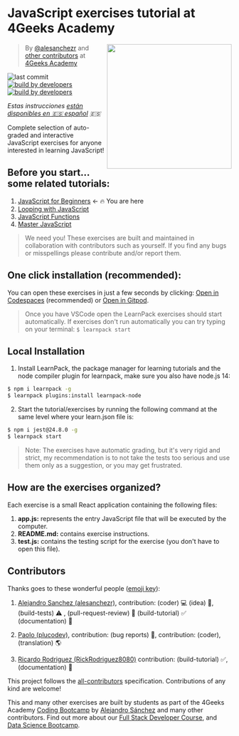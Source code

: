 # JavaScript exercises tutorial at 4Geeks Academy

<!-- hide -->
<a href="https://www.4geeksacademy.co"><img height="280" align="right" src="https://github.com/4GeeksAcademy/javascript-beginner-exercises-tutorial/blob/master/js-bg-badge.png"></a>

> By [@alesanchezr](https://twitter.com/alesanchezr) and [other contributors](https://github.com/4GeeksAcademy/javascript-arrays-exercises-tutorial/graphs/contributors) at [4Geeks Academy](https://4geeksacademy.co/)

![last commit](https://img.shields.io/github/last-commit/4geeksacademy/javascript-beginner-exercises-tutorial)
[![build by developers](https://img.shields.io/badge/build_by-Developers-blue)](https://breatheco.de)
[![build by developers](https://img.shields.io/twitter/follow/4geeksacademy?style=social&logo=twitter)](https://twitter.com/4geeksacademy)

*Estas instrucciones [están disponibles en 🇪🇸 español](https://github.com/4GeeksAcademy/javascript-beginner-exercises-tutorial/blob/master/README.es.md) :es:*
<!-- endhide -->

Complete selection of auto-graded and interactive JavaScript exercises for anyone interested in learning JavaScript!

<!-- hide -->
## Before you start... some related tutorials:
<ol>
  <li><a href="https://github.com/4GeeksAcademy/javascript-beginner-exercises-tutorial">JavaScript for Beginners</a> ← 🔥 You are here</li>
  <li><a href="https://github.com/4GeeksAcademy/javascript-arrays-exercises-tutorial">Looping with JavaScript</a></li>
  <li><a href="https://github.com/4GeeksAcademy/javascript-functions-exercises-tutorial">JavaScript Functions</a></li>
  <li><a href="https://github.com/4GeeksAcademy/master-javascript-programming-exercises">Master JavaScript</a></li>
</ol>

> We need you! These exercises are built and maintained in collaboration with contributors such as yourself. If you find any bugs or misspellings please contribute and/or report them.

## One click installation (recommended):

You can open these exercises in just a few seconds by clicking: [Open in Codespaces](https://codespaces.new/?repo=4GeeksAcademy/javascript-beginner-exercises-tutorial) (recommended) or [Open in Gitpod](https://gitpod.io#https://github.com/4GeeksAcademy/javascript-beginner-exercises-tutorial.git).

> Once you have VSCode open the LearnPack exercises should start automatically. If exercises don't run automatically you can try typing on your terminal: `$ learnpack start`

## Local Installation

1. Install LearnPack, the package manager for learning tutorials and the node compiler plugin for learnpack, make sure you also have node.js 14:

```bash
$ npm i learnpack -g
$ learnpack plugins:install learnpack-node
```

2. Start the tutorial/exercises by running the following command at the same level where your learn.json file is:

```bash
$ npm i jest@24.8.0 -g
$ learnpack start
```
<!-- endhide -->

> Note: The exercises have automatic grading, but it's very rigid and strict, my recommendation is to not take the tests too serious and use them only as a suggestion, or you may get frustrated.

## How are the exercises organized?

Each exercise is a small React application containing the following files:

1. **app.js:** represents the entry JavaScript file that will be executed by the computer.
2. **README.md:** contains exercise instructions.
3. **test.js:** contains the testing script for the exercise (you don't have to open this file).

## Contributors

Thanks goes to these wonderful people ([emoji key](https://github.com/kentcdodds/all-contributors#emoji-key)):

1. [Alejandro Sanchez (alesanchezr)](https://github.com/alesanchezr), contribution: (coder) 💻  (idea) 🤔, (build-tests) ⚠️ , (pull-request-review) 👀 (build-tutorial) ✅ (documentation) 📖

2. [Paolo (plucodev)](https://github.com/plucodev), contribution: (bug reports) 🐛, contribution: (coder), (translation) 🌎

3. [Ricardo Rodriguez (RickRodriguez8080)](https://github.com/RickRodriguez8080) contribution: (build-tutorial) ✅, (documentation) 📖

This project follows the [all-contributors](https://github.com/kentcdodds/all-contributors) specification. Contributions of any kind are welcome!

This and many other exercises are built by students as part of the 4Geeks Academy [Coding Bootcamp](https://4geeksacademy.com/us/coding-bootcamp) by [Alejandro Sánchez](https://twitter.com/alesanchezr) and many other contributors. Find out more about our [Full Stack Developer Course](https://4geeksacademy.com/us/coding-bootcamps/part-time-full-stack-developer), and  [Data Science Bootcamp](https://4geeksacademy.com/us/coding-bootcamps/datascience-machine-learning).
